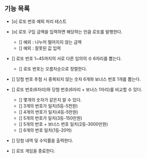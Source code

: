 ## 기능 목록

- [o] 로또 번호 예외 처리 테스트

- [o] 로또 구입 금액을 입력하면 해당하는 만큼 로또를 발행한다.
  - [] 예외 : 나누어 떨어지지 않는 금액
  - [] 예외 : 잘못된 값 입력
- [] 로또 번호 1~45까지의 서로 다른 임의의 수 6자리를 뽑는다.
  - [] 로또 번호는 오름차순으로 정렬한다.
- [] 당첨 번호 추첨 시 중복되지 않는 숫자 6개와 보너스 번호 1개를 뽑는다.
- [] 로또 번호(6자리)와 당첨 번호(6자리 + 보너스 1자리)를 비교할 수 있다.
  - [] 몇개의 숫자가 같은지 알 수 있다.
  - [] 3개의 번호가 일치(5등-5천원)
  - [] 4개의 번호가 일치(4등-5만원)
  - [] 5개의 번호가 일치(3등-150만원)
  - [] 5개의 번호 + 보너스 번호 일치(2등-3000만원)
  - [] 6개의 번호 일치(1등-20억)
- [] 당첨 내역 및 수익률을 출력한다.
- [] 로또 게임을 종료한다.
